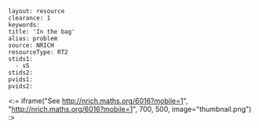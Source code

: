 ````
layout: resource
clearance: 1
keywords:
title: 'In the bag'
alias: problem
source: NRICH
resourceType: RT2
stids1: 
  - s5
stids2:
pvids1:
pvids2:

````

<:= iframe("See http://nrich.maths.org/6016?mobile=1", "http://nrich.maths.org/6016?mobile=1", 700, 500, image="thumbnail.png") :>

